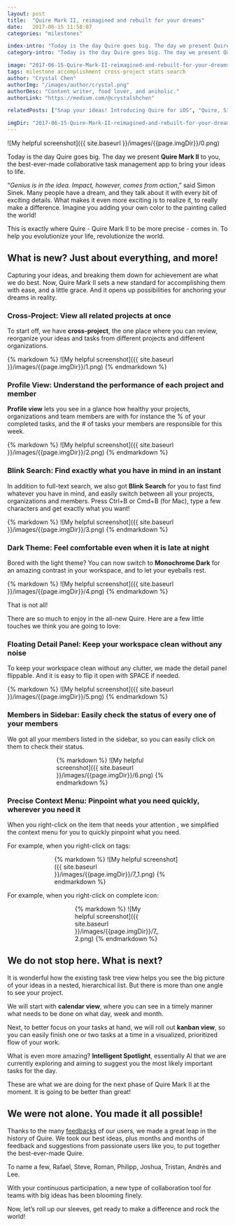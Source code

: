 ```yaml
---
layout: post
title:  "Quire Mark II, reimagined and rebuilt for your dreams"
date:   2017-06-15 11:58:07
categories: "milestones"

index-intro: "Today is the day Quire goes big. The day we present Quire Mark II to you, the best-ever-made collaborative task management app to bring your ideas to life. “Genius is in the idea. Impact, however, comes from action,” said Simon Sinek. Many people have a dream, and they talk about it with every bit of exciting details. What makes it even more exciting is to realize it, to really make a difference..."
category-intro: "Today is the day Quire goes big. The day we present Quire Mark II to you, the best-ever-made collaborative task management app to..."

image: "2017-06-15-Quire-Mark-II-reimagined-and-rebuilt-for-your-dreams/0.png"
tags: milestone accomplishment cross-project stats search
author: "Crystal Chen"
authorImg: "/images/author/crystal.png"
authorDesc: "Content writer, food lover, and aniholic."
authorLink: "https://medium.com/@crystalshchen"

relatedPosts: ["Snap your ideas! Introducing Quire for iOS", "Quire, Siri's Best Task Manager Friend"]

imgDir: "2017-06-15-Quire-Mark-II-reimagined-and-rebuilt-for-your-dreams"
---
```



![My helpful screenshot]({{ site.baseurl }}/images/{{page.imgDir}}/0.png)

Today is the day Quire goes big. The day we present **Quire Mark II** to you, the best-ever-made collaborative task management app to bring your ideas to life.
 
“*Genius is in the idea. Impact, however, comes from action*,” said Simon Sinek. Many people have a dream, and they talk about it with every bit of exciting details. What makes it even more exciting is to realize it, to really make a difference. Imagine you adding your own color to the painting called the world!
 
This is exactly where Quire - Quire Mark II to be more precise - comes in. To help you evolutionize your life, revolutionize the world.

## What is new? Just about everything, and more!

Capturing your ideas, and breaking them down for achievement are what we do best. Now, Quire Mark II sets a new standard for accomplishing them with ease, and a little grace. And it opens up possibilities for anchoring your dreams in reality.

### **Cross-Project: View all related projects at once**

To start off, we have **cross-project**, the one place where you can review, reorganize your ideas and tasks from different projects and different organizations.

<div style="max-width: 550px; max-height: 305px; margin: 0 auto;">
{% markdown %}
![My helpful screenshot]({{ site.baseurl }}/images/{{page.imgDir}}/1.png)
{% endmarkdown %}
</div>

### **Profile View: Understand the performance of each project and member**
 
**Profile view** lets you see in a glance how healthy your projects, organizations and team members are with for instance the % of your completed tasks, and the # of tasks your members are responsible for this week.

<div style="max-width: 581px; max-height: 424px; margin: 0 auto;">
{% markdown %}
![My helpful screenshot]({{ site.baseurl }}/images/{{page.imgDir}}/2.png)
{% endmarkdown %}
</div>

### **Blink Search: Find exactly what you have in mind in an instant**
 
In addition to full-text search, we also got **Blink Search** for you to fast find whatever you have in mind, and easily switch between all your projects, organizations and members. Press Ctrl+B or Cmd+B (for Mac), type a few characters and get exactly what you want!

<div style="max-width: 550px; max-height: 348px; margin: 0 auto;">
{% markdown %}
![My helpful screenshot]({{ site.baseurl }}/images/{{page.imgDir}}/3.png)
{% endmarkdown %}
</div>

### **Dark Theme: Feel comfortable even when it is late at night**
 
Bored with the light theme? You can now switch to **Monochrome Dark** for an amazing contrast in your workspace, and to let your eyeballs rest.

<div style="max-width: 550px; max-height: 259px; margin: 0 auto;">
{% markdown %}
![My helpful screenshot]({{ site.baseurl }}/images/{{page.imgDir}}/4.png)
{% endmarkdown %}
</div>

That is not all!
 
There are so much to enjoy in the all-new Quire. Here are a few little touches we think you are going to love:
 
### **Floating Detail Panel: Keep your workspace clean without any noise**
 
To keep your workspace clean without any clutter, we made the detail panel flippable. And it is easy to flip it open with SPACE if needed.

<div style="max-width: 550px; max-height: 240px; margin: 0 auto;">
{% markdown %}
![My helpful screenshot]({{ site.baseurl }}/images/{{page.imgDir}}/5.png)
{% endmarkdown %}
</div>

### **Members in Sidebar: Easily check the status of every one of your members**
 
We got all your members listed in the sidebar, so you can easily click on them to check their status.

<div style="max-width: 280px; max-height: 315px; margin: 0 auto;">
{% markdown %}
![My helpful screenshot]({{ site.baseurl }}/images/{{page.imgDir}}/6.png)
{% endmarkdown %}
</div>

### **Precise Context Menu: Pinpoint what you need quickly, wherever you need it**
 
When you right-click on the item that needs your attention , we simplified the context menu for you to quickly pinpoint what you need.

For example, when you right-click on tags:

<div style="max-width: 289px; max-height: 153px; margin: 0 auto;">
{% markdown %}
![My helpful screenshot]({{ site.baseurl }}/images/{{page.imgDir}}/7_1.png)
{% endmarkdown %}
</div>

For example, when you right-click on complete icon:

<div style="max-width: 195px; max-height: 140px; margin: 0 auto;">
{% markdown %}
![My helpful screenshot]({{ site.baseurl }}/images/{{page.imgDir}}/7_2.png)
{% endmarkdown %}
</div>

## We do not stop here. What is next?
 
It is wonderful how the existing task tree view helps you see the big picture of your ideas in a nested, hierarchical list. But there is more than one angle to see your project.
 
We will start with **calendar view**, where you can see in a timely manner what needs to be done on what day, week and month.
 
Next, to better focus on your tasks at hand, we will roll out **kanban view**, so you can easily finish one or two tasks at a time in a visualized, prioritized flow of your work.
 
What is even more amazing? **Intelligent Spotlight**, essentially AI that we are currently exploring and aiming to suggest you the most likely important tasks for the day.
 
These are what we are doing for the next phase of Quire Mark II at the moment. It is going to be better than great!

## We were not alone. You made it all possible!
 
Thanks to the many [feedbacks](https://quire.io/w/Quire_Feedbacks/Quire_Feedbacks) of our users, we made a great leap in the history of Quire. We took our best ideas, plus months and months of feedback and suggestions from passionate users like you, to put together the best-ever-made Quire.
 
To name a few, Rafael, Steve, Roman, Philipp, Joshua, Tristan, Andrés and Lee.
 
With your continuous participation, a new type of collaboration tool for teams with big ideas has been blooming finely.
 
Now, let’s roll up our sleeves, get ready to make a difference and rock the world!

[jekyll]:      http://jekyllrb.com
[jekyll-gh]:   https://github.com/jekyll/jekyll
[jekyll-help]: https://github.com/jekyll/jekyll-help
